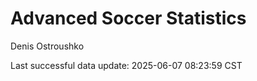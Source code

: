 # Advanced Soccer Statistics
Denis Ostroushko

<!-- gfm -->

Last successful data update: 2025-06-07 08:23:59 CST
